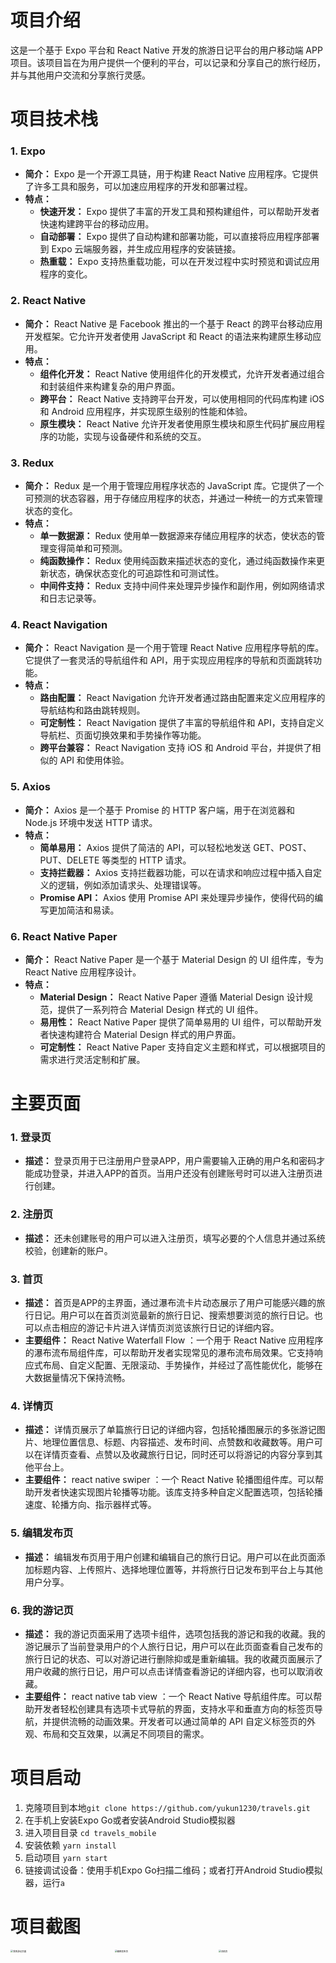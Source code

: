 # 项目介绍

这是一个基于 Expo 平台和 React Native 开发的旅游日记平台的用户移动端 APP 项目。该项目旨在为用户提供一个便利的平台，可以记录和分享自己的旅行经历，并与其他用户交流和分享旅行灵感。

# 项目技术栈

### 1. Expo

- **简介：** Expo 是一个开源工具链，用于构建 React Native 应用程序。它提供了许多工具和服务，可以加速应用程序的开发和部署过程。
- **特点：**
  - **快速开发：** Expo 提供了丰富的开发工具和预构建组件，可以帮助开发者快速构建跨平台的移动应用。
  - **自动部署：** Expo 提供了自动构建和部署功能，可以直接将应用程序部署到 Expo 云端服务器，并生成应用程序的安装链接。
  - **热重载：** Expo 支持热重载功能，可以在开发过程中实时预览和调试应用程序的变化。

### 2. React Native

- **简介：** React Native 是 Facebook 推出的一个基于 React 的跨平台移动应用开发框架。它允许开发者使用 JavaScript 和 React 的语法来构建原生移动应用。
- **特点：**
  - **组件化开发：** React Native 使用组件化的开发模式，允许开发者通过组合和封装组件来构建复杂的用户界面。
  - **跨平台：** React Native 支持跨平台开发，可以使用相同的代码库构建 iOS 和 Android 应用程序，并实现原生级别的性能和体验。
  - **原生模块：** React Native 允许开发者使用原生模块和原生代码扩展应用程序的功能，实现与设备硬件和系统的交互。

### 3. Redux

- **简介：** Redux 是一个用于管理应用程序状态的 JavaScript 库。它提供了一个可预测的状态容器，用于存储应用程序的状态，并通过一种统一的方式来管理状态的变化。
- **特点：**
  - **单一数据源：** Redux 使用单一数据源来存储应用程序的状态，使状态的管理变得简单和可预测。
  - **纯函数操作：** Redux 使用纯函数来描述状态的变化，通过纯函数操作来更新状态，确保状态变化的可追踪性和可测试性。
  - **中间件支持：** Redux 支持中间件来处理异步操作和副作用，例如网络请求和日志记录等。

### 4. React Navigation

- **简介：** React Navigation 是一个用于管理 React Native 应用程序导航的库。它提供了一套灵活的导航组件和 API，用于实现应用程序的导航和页面跳转功能。
- **特点：**
  - **路由配置：** React Navigation 允许开发者通过路由配置来定义应用程序的导航结构和路由跳转规则。
  - **可定制性：** React Navigation 提供了丰富的导航组件和 API，支持自定义导航栏、页面切换效果和手势操作等功能。
  - **跨平台兼容：** React Navigation 支持 iOS 和 Android 平台，并提供了相似的 API 和使用体验。

### 5. Axios

- **简介：** Axios 是一个基于 Promise 的 HTTP 客户端，用于在浏览器和 Node.js 环境中发送 HTTP 请求。
- **特点：**
  - **简单易用：** Axios 提供了简洁的 API，可以轻松地发送 GET、POST、PUT、DELETE 等类型的 HTTP 请求。
  - **支持拦截器：** Axios 支持拦截器功能，可以在请求和响应过程中插入自定义的逻辑，例如添加请求头、处理错误等。
  - **Promise API：** Axios 使用 Promise API 来处理异步操作，使得代码的编写更加简洁和易读。

### 6. React Native Paper

- **简介：** React Native Paper 是一个基于 Material Design 的 UI 组件库，专为 React Native 应用程序设计。
- **特点：**
  - **Material Design：** React Native Paper 遵循 Material Design 设计规范，提供了一系列符合 Material Design 样式的 UI 组件。
  - **易用性：** React Native Paper 提供了简单易用的 UI 组件，可以帮助开发者快速构建符合 Material Design 样式的用户界面。
  - **可定制性：** React Native Paper 支持自定义主题和样式，可以根据项目的需求进行灵活定制和扩展。

# 主要页面

### 1. 登录页

- **描述：** 登录页用于已注册用户登录APP，用户需要输入正确的用户名和密码才能成功登录，并进入APP的首页。当用户还没有创建账号时可以进入注册页进行创建。

### 2. 注册页

- **描述：** 还未创建账号的用户可以进入注册页，填写必要的个人信息并通过系统校验，创建新的账户。

### 3. 首页

- **描述：** 首页是APP的主界面，通过瀑布流卡片动态展示了用户可能感兴趣的旅行日记。用户可以在首页浏览最新的旅行日记、搜索想要浏览的旅行日记。也可以点击相应的游记卡片进入详情页浏览该旅行日记的详细内容。
- **主要组件：** React Native Waterfall Flow ：一个用于 React Native 应用程序的瀑布流布局组件库，可以帮助开发者实现常见的瀑布流布局效果。它支持响应式布局、自定义配置、无限滚动、手势操作，并经过了高性能优化，能够在大数据量情况下保持流畅。

### 4. 详情页

- **描述：** 详情页展示了单篇旅行日记的详细内容，包括轮播图展示的多张游记图片、地理位置信息、标题、内容描述、发布时间、点赞数和收藏数等。用户可以在详情页查看、点赞以及收藏旅行日记，同时还可以将游记的内容分享到其他平台上。
- **主要组件：** react native swiper ：一个 React Native 轮播图组件库。可以帮助开发者快速实现图片轮播等功能。该库支持多种自定义配置选项，包括轮播速度、轮播方向、指示器样式等。

### 5. 编辑发布页

- **描述：** 编辑发布页用于用户创建和编辑自己的旅行日记。用户可以在此页面添加标题内容、上传照片、选择地理位置等，并将旅行日记发布到平台上与其他用户分享。

### 6. 我的游记页

- **描述：** 我的游记页面采用了选项卡组件，选项包括我的游记和我的收藏。我的游记展示了当前登录用户的个人旅行日记，用户可以在此页面查看自己发布的旅行日记的状态、可以对游记进行删除抑或是重新编辑。我的收藏页面展示了用户收藏的旅行日记，用户可以点击详情查看游记的详细内容，也可以取消收藏。
- **主要组件：** react native tab view ：一个 React Native 导航组件库。可以帮助开发者轻松创建具有选项卡式导航的界面，支持水平和垂直方向的标签页导航，并提供流畅的动画效果。开发者可以通过简单的 API 自定义标签页的外观、布局和交互效果，以满足不同项目的需求。

# 项目启动

1. 克隆项目到本地`git clone https://github.com/yukun1230/travels.git`
2. 在手机上安装Expo Go或者安装Android Studio模拟器
3. 进入项目目录 `cd travels_mobile`
4. 安装依赖 `yarn install`
5. 启动项目 `yarn start`
6. 链接调试设备：使用手机Expo Go扫描二维码；或者打开Android Studio模拟器，运行`a`

# 项目截图

<img src="assets/我的游记页面.jpg" alt="我的游记页面" width="33%" style="zoom:25%;" /><img src="assets/编辑发布页.jpg" alt="编辑发布页" width="33%" style="zoom:25%;" /><img src="assets/详情页.jpg" alt="详情页" width="33%" style="zoom:25%;" /><img src="assets/首页.jpg" alt="首页" width="33%" style="zoom:25%;" /><img src="assets/登录页.jpg" alt="登录页" width="33%" style="zoom:25%;" /><img src="assets/我的收藏页面.jpg" alt="我的收藏页面" width="33%" style="zoom:25%;" /><img src="assets/注册页.jpg" alt="注册页" width="33%" style="zoom:25%;" />